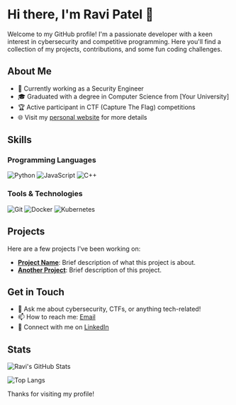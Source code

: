 # Hi there, I'm Ravi Patel 👋

Welcome to my GitHub profile! I'm a passionate developer with a keen interest in cybersecurity and competitive programming. Here you'll find a collection of my projects, contributions, and some fun coding challenges.

## About Me

- 💼 Currently working as a Security Engineer
- 🎓 Graduated with a degree in Computer Science from [Your University]
- 🏆 Active participant in CTF (Capture The Flag) competitions
- 🌐 Visit my [personal website](https://ravipatelctf.github.io) for more details

## Skills

### Programming Languages
![Python](https://img.shields.io/badge/-Python-3776AB?style=flat&logo=python&logoColor=white)
![JavaScript](https://img.shields.io/badge/-JavaScript-F7DF1E?style=flat&logo=javascript&logoColor=black)
![C++](https://img.shields.io/badge/-C++-00599C?style=flat&logo=c%2B%2B&logoColor=white)

### Tools & Technologies
![Git](https://img.shields.io/badge/-Git-F05032?style=flat&logo=git&logoColor=white)
![Docker](https://img.shields.io/badge/-Docker-2496ED?style=flat&logo=docker&logoColor=white)
![Kubernetes](https://img.shields.io/badge/-Kubernetes-326CE5?style=flat&logo=kubernetes&logoColor=white)

## Projects

Here are a few projects I've been working on:

- **[Project Name](https://github.com/ravipatelctf/project-name)**: Brief description of what this project is about.
- **[Another Project](https://github.com/ravipatelctf/another-project)**: Brief description of this project.

## Get in Touch

- 💬 Ask me about cybersecurity, CTFs, or anything tech-related!
- 📫 How to reach me: [Email](mailto:your.email@example.com)
- 📝 Connect with me on [LinkedIn](https://www.linkedin.com/in/your-profile)

## Stats

![Ravi's GitHub Stats](https://github-readme-stats.vercel.app/api?username=ravipatelctf&show_icons=true&theme=radical)

![Top Langs](https://github-readme-stats.vercel.app/api/top-langs/?username=ravipatelctf&layout=compact&theme=radical)

Thanks for visiting my profile!